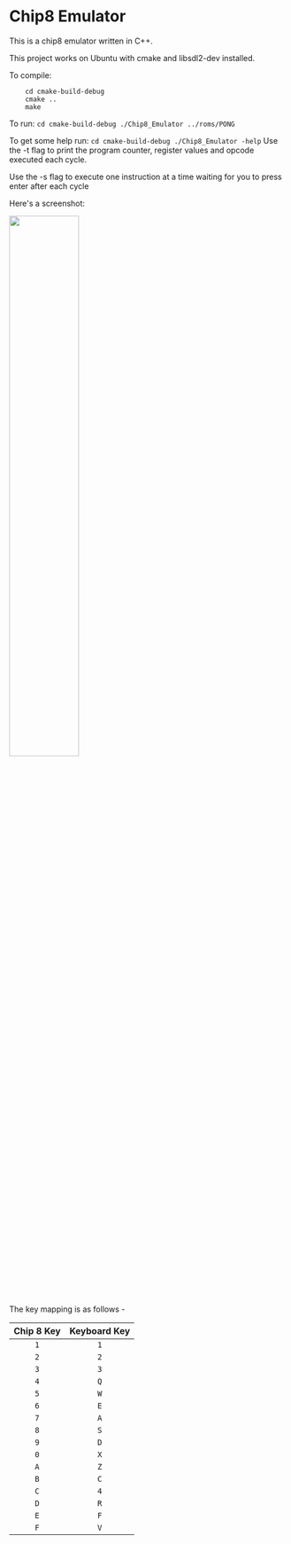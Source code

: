 # Chip8 Emulator

This is a chip8 emulator written in C++.

This project works on Ubuntu with cmake and libsdl2-dev installed.

To compile:

```
    cd cmake-build-debug
    cmake ..
    make
```

To run:
    ```
        cd cmake-build-debug
        ./Chip8_Emulator ../roms/PONG
    ```

To get some help run:
    ```
        cd cmake-build-debug
        ./Chip8_Emulator -help
    ```
Use the -t flag to print the program counter, register values and opcode executed each cycle.

Use the -s flag to execute one instruction at a time waiting for you to press enter after each cycle

Here's a screenshot:

<img src="https://github.com/ZyadZ2000/CppChip8Emu/assets/85132955/28798ee8-7dc9-49c7-aad1-9789662c0fae" style="width:50%;" />

The key mapping is as follows - 

| Chip 8 Key | Keyboard Key |
| :--------: | :----------: |
| `1`        | `1`          |
| `2`        | `2`          |
| `3`        | `3`          |
| `4`        | `Q`          |
| `5`        | `W`          |
| `6`        | `E`          |
| `7`        | `A`          |
| `8`        | `S`          |
| `9`        | `D`          |
| `0`        | `X`          |
| `A`        | `Z`          |
| `B`        | `C`          |
| `C`        | `4`          |
| `D`        | `R`          |
| `E`        | `F`          |
| `F`        | `V`          |
